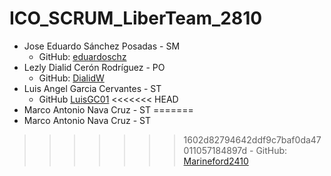 # ICO_SCRUM_LiberTeam_2810

- Jose Eduardo Sánchez Posadas - SM
	- GitHub: [eduardoschz](https://github.com/eduardoschz/)
- Lezly Dialid Cerón Rodríguez - PO
	- GitHub: [DialidW](https://github.com/DialidW)
- Luis Angel Garcia Cervantes - ST
	- GitHub [LuisGC01](https://github.com/LuisGC01)
<<<<<<< HEAD
- Marco Antonio Nava Cruz - ST
=======
- Marco Antonio Nava Cruz  - ST
>>>>>>> 1602d82794642ddf9c7baf0da47011057184897d
	- GitHub: [Marineford2410](https://github.com/Marineford2410)
